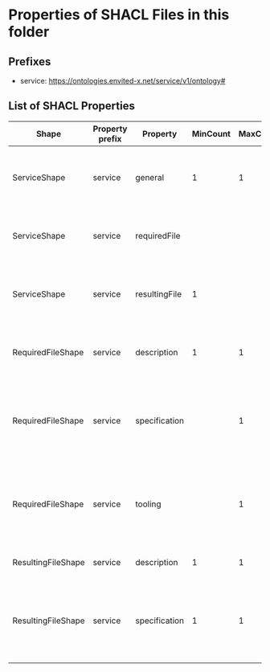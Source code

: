 # Properties of SHACL Files in this folder

## Prefixes

- service: <https://ontologies.envited-x.net/service/v1/ontology#>

## List of SHACL Properties

| Shape | Property prefix | Property | MinCount | MaxCount | Description | Datatype/NodeKind | Filename |
| --- | --- | --- | --- | --- | --- | --- | --- |
| ServiceShape | service | general | 1 | 1 | General object with properties for name and description. |  | service_shacl.ttl |
| ServiceShape | service | requiredFile |  |  | Required file object with properties for urls and description. |  | service_shacl.ttl |
| ServiceShape | service | resultingFile | 1 |  | Resulting file object with properties for url and description. |  | service_shacl.ttl |
| RequiredFileShape | service | description | 1 | 1 | Human readable description of the required file. | <http://www.w3.org/2001/XMLSchema#string> | service_shacl.ttl |
| RequiredFileShape | service | specification |  | 1 | Uniform Resource Identifier (URI) to identify to a formal specification of the file. | <http://www.w3.org/2001/XMLSchema#anyURI> | service_shacl.ttl |
| RequiredFileShape | service | tooling |  | 1 | Uniform Resource Identifier (URI) to identify to a tool to help create the file. | <http://www.w3.org/2001/XMLSchema#anyURI> | service_shacl.ttl |
| ResultingFileShape | service | description | 1 | 1 | Human readable description. | <http://www.w3.org/2001/XMLSchema#string> | service_shacl.ttl |
| ResultingFileShape | service | specification | 1 | 1 | Uniform Resource Identifier (URI) to identify to a formal specification of the file. | <http://www.w3.org/2001/XMLSchema#anyURI> | service_shacl.ttl |
